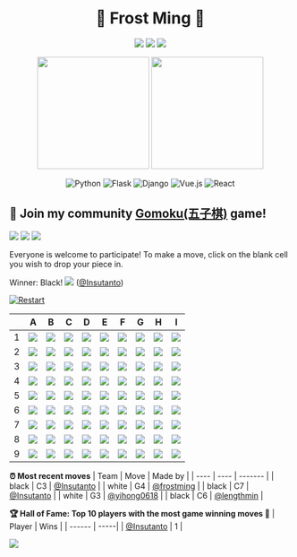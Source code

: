<h1 align="center">🦄 Frost Ming 🐍</h1>

<div align="center">

[![](https://img.shields.io/badge/telegram-D14836?color=2CA5E0&style=for-the-badge&logo=telegram&logoColor=white)](https://t.me/frostming)
[![](https://img.shields.io/badge/twitter-%231DA1F2.svg?&style=for-the-badge&logo=twitter&logoColor=white)](https://twitter.com/frostming90)
[![](https://img.shields.io/badge/Blog-%23FFA500.svg?&style=for-the-badge&logo=rss&logoColor=white)](https://frostming.com)

</div>

<p align="center">
  <img height="200" src="https://github-readme-stats.vercel.app/api?username=frostming&show_icons=true&theme=dracula&include_all_commits=true" />
  <img height="200" src="https://github-readme-stats.vercel.app/api/top-langs/?username=frostming&theme=dracula&show_icons=true" />
</p>
<div align="center">
  
![Python](https://img.shields.io/badge/-Python-%233776ab?logo=python&style=for-the-badge&logoColor=white)
![Flask](https://img.shields.io/badge/-Flask-%23eeeeee?logo=flask&style=for-the-badge&logoColor=black)
![Django](https://img.shields.io/badge/-Django-%23092E20?logo=django&style=for-the-badge&logoColor=white)
![Vue.js](https://img.shields.io/badge/-Vue.js-%234fc08d?logo=vue.js&style=for-the-badge&logoColor=white)
![React](https://img.shields.io/badge/-React-%2357d8fb?logo=react&style=for-the-badge&logoColor=white)

</div>

## :game_die: Join my community [Gomoku(五子棋)](https://en.wikipedia.org/wiki/Gomoku) game!

<!--START_SECTION:gomoku-->
![](https://img.shields.io/badge/Total%20moves-21-blue)
![](https://img.shields.io/badge/Completed%20games-1-brightgreen)
![](https://img.shields.io/badge/Total%20players-8-orange)

Everyone is welcome to participate! To make a move, click on the blank cell you wish to drop your piece in.



Winner: Black! ![](/assets/black.png) ([@Insutanto](https://github.com/Insutanto))

[![Restart](https://img.shields.io/badge/New%20Game%20-%23E34F26.svg?&style=for-the-badge&logoColor=white)](https://github.com/frostming/frostming/issues/new?title=gomoku%7Cnew&labels=gomoku&body=Just+push+%27Submit+new+issue%27+without+editing+the+title.+The+README+will+be+updated+after+approximately+30+seconds.)



| |A|B|C|D|E|F|G|H|I|
| - | - | - | - | - | - | - | - | - | - |
| 1 | ![](/assets/blank.png) |![](/assets/blank.png) |![](/assets/blank.png) |![](/assets/blank.png) |![](/assets/blank.png) |![](/assets/blank.png) |![](/assets/blank.png) |![](/assets/blank.png) |![](/assets/blank.png) |
| 2 | ![](/assets/blank.png) |![](/assets/blank.png) |![](/assets/blank.png) |![](/assets/blank.png) |![](/assets/blank.png) |![](/assets/white.png) |![](/assets/blank.png) |![](/assets/blank.png) |![](/assets/blank.png) |
| 3 | ![](/assets/blank.png) |![](/assets/blank.png) |![](/assets/black.png) |![](/assets/blank.png) |![](/assets/black.png) |![](/assets/blank.png) |![](/assets/white.png) |![](/assets/blank.png) |![](/assets/blank.png) |
| 4 | ![](/assets/blank.png) |![](/assets/white.png) |![](/assets/black.png) |![](/assets/black.png) |![](/assets/black.png) |![](/assets/white.png) |![](/assets/white.png) |![](/assets/blank.png) |![](/assets/blank.png) |
| 5 | ![](/assets/blank.png) |![](/assets/blank.png) |![](/assets/black.png) |![](/assets/white.png) |![](/assets/white.png) |![](/assets/black.png) |![](/assets/white.png) |![](/assets/blank.png) |![](/assets/blank.png) |
| 6 | ![](/assets/blank.png) |![](/assets/black.png) |![](/assets/black.png) |![](/assets/black.png) |![](/assets/blank.png) |![](/assets/blank.png) |![](/assets/white.png) |![](/assets/blank.png) |![](/assets/blank.png) |
| 7 | ![](/assets/white.png) |![](/assets/blank.png) |![](/assets/black.png) |![](/assets/blank.png) |![](/assets/blank.png) |![](/assets/blank.png) |![](/assets/blank.png) |![](/assets/blank.png) |![](/assets/blank.png) |
| 8 | ![](/assets/blank.png) |![](/assets/blank.png) |![](/assets/blank.png) |![](/assets/blank.png) |![](/assets/blank.png) |![](/assets/blank.png) |![](/assets/blank.png) |![](/assets/blank.png) |![](/assets/blank.png) |
| 9 | ![](/assets/blank.png) |![](/assets/blank.png) |![](/assets/blank.png) |![](/assets/blank.png) |![](/assets/blank.png) |![](/assets/blank.png) |![](/assets/blank.png) |![](/assets/blank.png) |![](/assets/blank.png) |


**:alarm_clock: Most recent moves**
| Team | Move | Made by |
| ---- | ---- | ------- |
| black | C3 | [@Insutanto](https://github.com/Insutanto) |
| white | G4 | [@frostming](https://github.com/frostming) |
| black | C7 | [@Insutanto](https://github.com/Insutanto) |
| white | G3 | [@yihong0618](https://github.com/yihong0618) |
| black | C6 | [@lengthmin](https://github.com/lengthmin) |


**:trophy: Hall of Fame: Top 10 players with the most game winning moves :1st_place_medal:**
| Player | Wins |
| ------ | -----|
| [@Insutanto](https://github.com/Insutanto) | 1 |

<!--END_SECTION:gomoku-->

<a href="https://www.buymeacoffee.com/frostming"><img src="https://img.buymeacoffee.com/button-api/?text=Buy me a coffee&emoji=&slug=frostming&button_colour=b2f0ec&font_colour=000000&font_family=Bree&outline_colour=000000&coffee_colour=FFDD00"></a>
